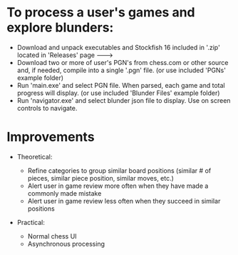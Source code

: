 # To process a user's games and explore blunders:
- Download and unpack executables and Stockfish 16 included in '.zip' located in 'Releases' page --->
- Download two or more of user's PGN's from chess.com or other source and, if needed, compile into a single '.pgn' file. (or use included 'PGNs' example folder)
- Run 'main.exe' and select PGN file. When parsed, each game and total progress will display. (or use included 'Blunder Files' example folder)
- Run 'navigator.exe' and select blunder json file to display. Use on screen controls to navigate.


# Improvements
- Theoretical:
  - Refine categories to group similar board positions (similar # of pieces, similar piece position, similar moves, etc.)
  - Alert user in game review more often when they have made a commonly made mistake
  - Alert user in game review less often when they succeed in similar positions
 
- Practical:
  - Normal chess UI
  - Asynchronous processing

